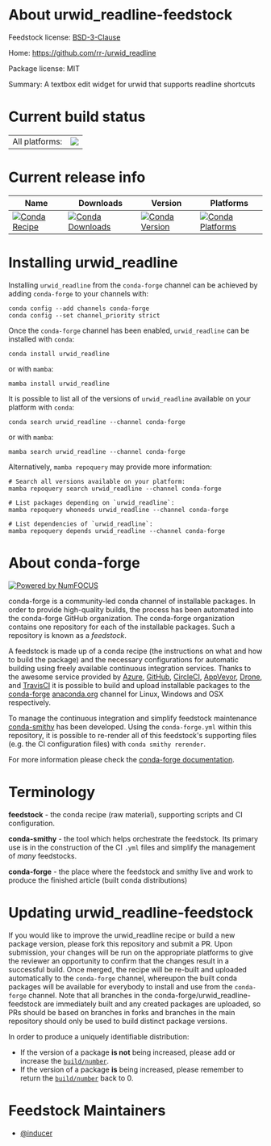 About urwid_readline-feedstock
==============================

Feedstock license: [BSD-3-Clause](https://github.com/conda-forge/urwid_readline-feedstock/blob/main/LICENSE.txt)

Home: https://github.com/rr-/urwid_readline

Package license: MIT

Summary: A textbox edit widget for urwid that supports readline shortcuts

Current build status
====================


<table><tr><td>All platforms:</td>
    <td>
      <a href="https://dev.azure.com/conda-forge/feedstock-builds/_build/latest?definitionId=14992&branchName=main">
        <img src="https://dev.azure.com/conda-forge/feedstock-builds/_apis/build/status/urwid_readline-feedstock?branchName=main">
      </a>
    </td>
  </tr>
</table>

Current release info
====================

| Name | Downloads | Version | Platforms |
| --- | --- | --- | --- |
| [![Conda Recipe](https://img.shields.io/badge/recipe-urwid_readline-green.svg)](https://anaconda.org/conda-forge/urwid_readline) | [![Conda Downloads](https://img.shields.io/conda/dn/conda-forge/urwid_readline.svg)](https://anaconda.org/conda-forge/urwid_readline) | [![Conda Version](https://img.shields.io/conda/vn/conda-forge/urwid_readline.svg)](https://anaconda.org/conda-forge/urwid_readline) | [![Conda Platforms](https://img.shields.io/conda/pn/conda-forge/urwid_readline.svg)](https://anaconda.org/conda-forge/urwid_readline) |

Installing urwid_readline
=========================

Installing `urwid_readline` from the `conda-forge` channel can be achieved by adding `conda-forge` to your channels with:

```
conda config --add channels conda-forge
conda config --set channel_priority strict
```

Once the `conda-forge` channel has been enabled, `urwid_readline` can be installed with `conda`:

```
conda install urwid_readline
```

or with `mamba`:

```
mamba install urwid_readline
```

It is possible to list all of the versions of `urwid_readline` available on your platform with `conda`:

```
conda search urwid_readline --channel conda-forge
```

or with `mamba`:

```
mamba search urwid_readline --channel conda-forge
```

Alternatively, `mamba repoquery` may provide more information:

```
# Search all versions available on your platform:
mamba repoquery search urwid_readline --channel conda-forge

# List packages depending on `urwid_readline`:
mamba repoquery whoneeds urwid_readline --channel conda-forge

# List dependencies of `urwid_readline`:
mamba repoquery depends urwid_readline --channel conda-forge
```


About conda-forge
=================

[![Powered by
NumFOCUS](https://img.shields.io/badge/powered%20by-NumFOCUS-orange.svg?style=flat&colorA=E1523D&colorB=007D8A)](https://numfocus.org)

conda-forge is a community-led conda channel of installable packages.
In order to provide high-quality builds, the process has been automated into the
conda-forge GitHub organization. The conda-forge organization contains one repository
for each of the installable packages. Such a repository is known as a *feedstock*.

A feedstock is made up of a conda recipe (the instructions on what and how to build
the package) and the necessary configurations for automatic building using freely
available continuous integration services. Thanks to the awesome service provided by
[Azure](https://azure.microsoft.com/en-us/services/devops/), [GitHub](https://github.com/),
[CircleCI](https://circleci.com/), [AppVeyor](https://www.appveyor.com/),
[Drone](https://cloud.drone.io/welcome), and [TravisCI](https://travis-ci.com/)
it is possible to build and upload installable packages to the
[conda-forge](https://anaconda.org/conda-forge) [anaconda.org](https://anaconda.org/)
channel for Linux, Windows and OSX respectively.

To manage the continuous integration and simplify feedstock maintenance
[conda-smithy](https://github.com/conda-forge/conda-smithy) has been developed.
Using the ``conda-forge.yml`` within this repository, it is possible to re-render all of
this feedstock's supporting files (e.g. the CI configuration files) with ``conda smithy rerender``.

For more information please check the [conda-forge documentation](https://conda-forge.org/docs/).

Terminology
===========

**feedstock** - the conda recipe (raw material), supporting scripts and CI configuration.

**conda-smithy** - the tool which helps orchestrate the feedstock.
                   Its primary use is in the construction of the CI ``.yml`` files
                   and simplify the management of *many* feedstocks.

**conda-forge** - the place where the feedstock and smithy live and work to
                  produce the finished article (built conda distributions)


Updating urwid_readline-feedstock
=================================

If you would like to improve the urwid_readline recipe or build a new
package version, please fork this repository and submit a PR. Upon submission,
your changes will be run on the appropriate platforms to give the reviewer an
opportunity to confirm that the changes result in a successful build. Once
merged, the recipe will be re-built and uploaded automatically to the
`conda-forge` channel, whereupon the built conda packages will be available for
everybody to install and use from the `conda-forge` channel.
Note that all branches in the conda-forge/urwid_readline-feedstock are
immediately built and any created packages are uploaded, so PRs should be based
on branches in forks and branches in the main repository should only be used to
build distinct package versions.

In order to produce a uniquely identifiable distribution:
 * If the version of a package **is not** being increased, please add or increase
   the [``build/number``](https://docs.conda.io/projects/conda-build/en/latest/resources/define-metadata.html#build-number-and-string).
 * If the version of a package **is** being increased, please remember to return
   the [``build/number``](https://docs.conda.io/projects/conda-build/en/latest/resources/define-metadata.html#build-number-and-string)
   back to 0.

Feedstock Maintainers
=====================

* [@inducer](https://github.com/inducer/)

